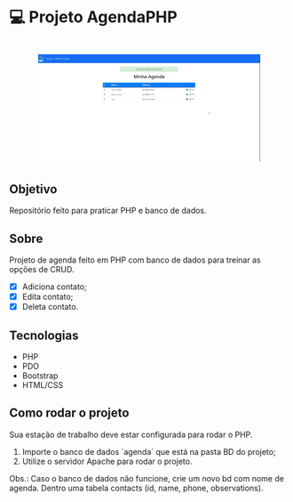 # :computer:  Projeto AgendaPHP

<h1 align="center">
	<img alt="agenda"  src="assets/agenda-php.gif" width="400px" />
</h1>

## Objetivo

Repositório feito para praticar PHP e banco de dados.

## Sobre

Projeto de agenda feito em PHP com banco de dados para treinar as opções de CRUD.

- [x] Adiciona contato;
- [x] Edita contato;
- [x] Deleta contato.

## Tecnologias

- PHP
- PDO
- Bootstrap
- HTML/CSS

## Como rodar o projeto

Sua estação de trabalho deve estar configurada para rodar o PHP.

1. Importe o banco de dados ´agenda´ que está na pasta BD do projeto;
2. Utilize o servidor Apache para rodar o projeto.

Obs.: Caso o banco de dados não funcione, crie um novo bd com nome de agenda. Dentro uma tabela contacts (id, name, phone, observations).
